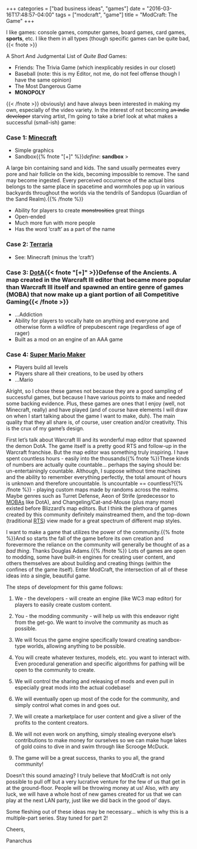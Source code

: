 +++
categories = ["bad business ideas", "games"]
date = "2016-03-16T17:48:57-04:00"
tags = ["modcraft", "game"]
title = "ModCraft: The Game"
+++

I like games: console games, computer games, board games, card games, **sports**, etc. I like them in all types (though specific games can be quite bad,{{< fnote >}}

A Short And Judgmental List of <em>Quite Bad</em> Games:<br>
 - Friends: The Trivia Game (which inexplicably resides in our closet)<br>
 - Baseball (note: this is my Editor, not me, do not feel offense though I have the same opinion)<br>
 - The Most Dangerous Game<br>
 - <strong>MONOPOLY</strong><br>

{{< /fnote >}} obviously) and have always been interested in making my own, especially of the video variety. In the interest of not becoming a<del>n indie developer</del> starving artist, I’m going to take a brief look at what makes a successful (small-ish) game:<!--more-->

### Case 1: [Minecraft](https://en.wikipedia.org/wiki/Minecraft)

- Simple graphics
- Sandbox{{% fnote "[+]" %}}*define*: **sandbox** >

A large bin containing sand and kids. The sand usually permeates every pore and hair follicle on the kids, becoming impossible to remove. The sand may become ingested. Every perceived occurrence of the actual bins belongs to the same place in spacetime and wormholes pop up in various backyards throughout the worlds via the tendrils of Sandopus (Guardian of the Sand Realm).{{% /fnote %}}
- Ability for players to create <del>monstrosities</del> great things
- Open-ended
- Much more fun with more people
- Has the word ‘craft’ as a part of the name

### Case 2: [Terraria](https://en.wikipedia.org/wiki/Terraria)

- See: Minecraft (minus the ‘craft’)

### Case 3: [DotA](https://en.wikipedia.org/wiki/Defense_of_the_Ancients){{< fnote "[+]" >}}Defense of the Ancients. A map created in the Warcraft III editor that became more popular than Warcraft III itself and spawned an entire genre of games (MOBA) that now make up a giant portion of all Competitive Gaming{{< /fnote >}}

- ...Addiction
- Ability for players to vocally hate on anything and everyone and otherwise form a wildfire of prepubescent rage (regardless of age of rager)
- Built as a mod on an engine of an AAA game

### Case 4: [Super Mario Maker](https://en.wikipedia.org/wiki/Super_Mario_Maker)

- Players build all levels
- Players share all their creations, to be used by others
- ...Mario

Alright, so I chose these games not because they are a good sampling of successful games, but because I have various points to make and needed some backing evidence. Plus, these games are ones that I enjoy (well, not Minecraft, really) and have played (and of course have elements I will draw on when I start talking about the game I want to make, duh). The main quality that they all share is, of course, user creation and/or creativity. This is the crux of my game’s design.

First let’s talk about Warcraft III and its wonderful map editor that spawned the demon DotA. The game itself is a pretty good RTS and follow-up in the Warcraft franchise. But the map editor was something truly inspiring. I have spent countless hours - easily into the thousands{{% fnote %}}These kinds of numbers are actually quite countable... perhaps the saying should be: un-entertainingly countable. Although, I suppose without time machines and the ability to remember everything perfectly, the total amount of hours is unknown and therefore uncountable. Is uncountable == countless?{{% /fnote %}} - playing custom maps made by randoms across the realms. Maybe genres such as Turret Defense, Aeon of Strife (predecessor to [MOBAs](https://en.wikipedia.org/wiki/Multiplayer_online_battle_arena) like DotA), and Changeling/Cat-and-Mouse (plus many more) existed before Blizzard’s map editors. But I think the plethora of games created by this community definitely mainstreamed them, and the top-down (traditional [RTS](https://en.wikipedia.org/wiki/Real-time_strategy)) view made for a great spectrum of different map styles.

I want to make a game that utilizes the power of the community.{{% fnote %}}And so starts the fall of the game before its own creation and forevermore the reliance on the community will generally be thought of as a *bad thing*. Thanks Douglas Adams.{{% /fnote %}} Lots of games are open to modding, some have built-in engines for creating user content, and others themselves are about building and creating things (within the confines of the game itself). Enter ModCraft, the intersection of all of these ideas into a single, beautiful game.

The steps of development for this game follows:

1. We - the developers - will create an engine (like WC3 map editor) for players to easily create custom content.

2. You - the modding community - will help us with this endeavor right from the get-go. We want to involve the community as much as possible.

3. We will focus the game engine specifically toward creating sandbox-type worlds, allowing anything to be possible.

4. You will create whatever textures, models, etc. you want to interact with. Even procedural generation and specific algorithms for pathing will be open to the community to create.

5. We will control the sharing and releasing of mods and even pull in especially great mods into the actual codebase!

6. We will eventually open up most of the code for the community, and simply control what comes in and goes out.

7. We will create a marketplace for user content and give a sliver of the profits to the content creators.

8. We will not even work on anything, simply stealing everyone else’s contributions to make money for ourselves so we can make huge lakes of gold coins to dive in and swim through like Scrooge McDuck.

9. The game will be a great success, thanks to you all, the grand community!

Doesn’t this sound amazing? I truly believe that ModCraft is not only possible to pull off but a very lucrative venture for the few of us that get in at the ground-floor. People will be throwing money at us! Also, with any luck, we will have a whole host of new games created for us that we can play at the next LAN party, just like we did back in the good ol’ days.

Some fleshing out of these ideas may be necessary… which is why this is a multiple-part series. Stay tuned for part 2!

Cheers,

Panarchus






